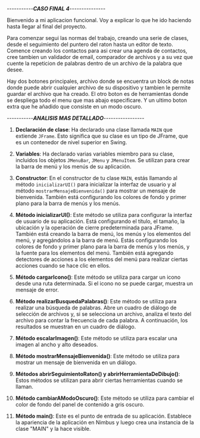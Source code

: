 -----------*****CASO FINAL 4*****---------------

Bienvenido a mi aplicacion funcional.
Voy a explicar lo que he ido haciendo hasta llegar al final del proyecto.

Para comenzar segui las normas del trabajo, creando una serie de clases, desde el seguimiento del puntero del raton hasta un editor de texto.
Comence creando los contactos para asi crear una agenda de contactos, cree tambien un validador de email, comparador de archivos y a su vez que cuente la repeticion de palabras dentro de un archivo de la palabra que desee.

Hay dos botones principales, archivo donde se encuentra un block de notas donde puede abrir cualquier archivo de su dispositivo y tambien le permite guardar el archivo que ha creado.
El otro boton es de herramientas donde se despliega todo el menu que mas abajo especificare. 
Y un ultimo boton extra que he añadido que consiste en un modo oscuro.

-----------*****ANALISIS MAS DETALLADO*****-----------------

1. **Declaración de clase**: Ha declarado una clase llamada `MAIN` que extiende `JFrame`. Esto significa que su clase es un tipo de JFrame, que es un contenedor de nivel superior en Swing.

2. **Variables**: Ha declarado varias variables miembro para su clase, incluidos los objetos `JMenuBar`, `JMenu` y `JMenuItem`. Se utilizan para crear la barra de menú y los menús de su aplicación.

3. **Constructor**: En el constructor de tu clase `MAIN`, estás llamando al método `inicializarUI()` para inicializar la interfaz de usuario y al método `mostrarMensajeBienvenida()` para mostrar un mensaje de bienvenida. También está configurando los colores de fondo y primer plano para la barra de menús y los menús.

  
4. **Método inicializarUI()**: Este método se utiliza para configurar la interfaz de usuario de su aplicación. Está configurando el título, el tamaño, la ubicación y la operación de cierre predeterminada para JFrame. También está creando la barra de menú, los menús y los elementos del menú, y agregándolos a la barra de menú. Estás configurando los colores de fondo y primer plano para la barra de menús y los menús, y la fuente para los elementos del menú. También está agregando detectores de acciones a los elementos del menú para realizar ciertas acciones cuando se hace clic en ellos.

5. **Método cargarIcono()**: Este método se utiliza para cargar un icono desde una ruta determinada. Si el icono no se puede cargar, muestra un mensaje de error.

6. **Método realizarBusquedaPalabras()**: Este método se utiliza para realizar una búsqueda de palabras. Abre un cuadro de diálogo de selección de archivos y, si se selecciona un archivo, analiza el texto del archivo para contar la frecuencia de cada palabra. A continuación, los resultados se muestran en un cuadro de diálogo.

7. **Método escalarImagen()**: Este método se utiliza para escalar una imagen al ancho y alto deseados.

8. **Método mostrarMensajeBienvenida()**: Este método se utiliza para mostrar un mensaje de bienvenida en un diálogo.

9. **Métodos abrirSeguimientoRaton() y abrirHerramientaDeDibujo()**: Estos métodos se utilizan para abrir ciertas herramientas cuando se llaman.

10. **Método cambiarAModoOscuro()**: Este método se utiliza para cambiar el color de fondo del panel de contenido a gris oscuro.

11. **Método main()**: Este es el punto de entrada de su aplicación. Establece la apariencia de la aplicación en Nimbus y luego crea una instancia de la clase "MAIN" y la hace visible.



